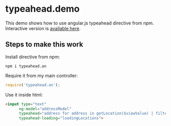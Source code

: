 typeahead.demo
==============

This demo shows how to use angular.js typeahead directive from npm. Interactive version is [available here](http://anvaka.github.io/typeahead.demo/).

## Steps to make this work

Install directive from npm:

``` 
npm i typeahead.an
```

Require it from my main controller:

``` js
require('typeahead.an');
```

Use it inside html:

``` html
<input type="text"
      ng-model="addressModel"
      typeahead="address for address in getLocation($viewValue) | filter:$viewValue"
      typeahead-loading="loadingLocations">
```
